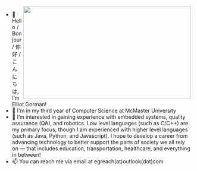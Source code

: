<img align="right" width="450" height="250" src="https://raw.githubusercontent.com/gormae1/gormae1/refs/heads/main/20230924_093427.jpg">
<!-- <img align="right" src="https://raw.githubusercontent.com/gormae1/gormae1/refs/heads/main/20230924_093427.jpg"> -->
<!-- Test -->

- 👋 Hello / Bonjour / 你好 / こんにちは, I’m Elliot Gorman!
- 🏫 I'm in my third year of Computer Science at McMaster University
- 👀 I’m interested in gaining experience with embedded systems, quality assurance (QA), and robotics. Low level languages (such as C/C++) are my primary focus, though I am experienced with higher level languages (such as Java, Python, and Javascript). I hope to develop a career from advancing technology to better support the parts of society we all rely on — that includes education, transportation, healthcare, and everything in between!
- 📫 You can reach me via email at egreach(at)outlook(dot)com

<!---![Photo of Japan!](https://raw.githubusercontent.com/gormae1/gormae1/refs/heads/main/20230924_093427.jpg)--->

<!---
gormae1/gormae1 is a ✨ special ✨ repository because its `README.md` (this file) appears on your GitHub profile.
You can click the Preview link to take a look at your changes.
--->
